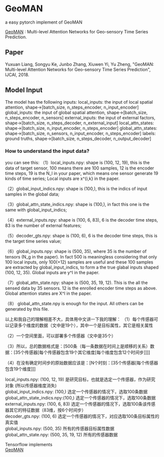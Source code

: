 # GeoMAN
a easy pytorch implement of GeoMAN

[GeoMAN](http://yuxuanliang.com/assets/pdf/ijcai-18/paper.pdf) : Multi-level Attention Networks for Geo-sensory Time Series Prediction.

## Paper
Yuxuan Liang, Songyu Ke, Junbo Zhang, Xiuwen Yi, Yu Zheng, "GeoMAN: Multi-level Attention Networks for Geo-sensory Time Series Prediction", IJCAI, 2018.

## Model Input
The model has the following inputs:
local_inputs: the input of local spatial attention, shape->[batch_size, n_steps_encoder, n_input_encoder]
global_inputs: the input of global spatial attention, shape->[batch_size, n_steps_encoder, n_sensors]
external_inputs: the input of external factors, shape->[batch_size, n_steps_decoder, n_external_input]
local_attn_states: shape->[batch_size, n_input_encoder, n_steps_encoder]
global_attn_states: shape->[batch_size, n_sensors, n_input_encoder, n_steps_encoder]
labels: ground truths, shape->[batch_size, n_steps_decoder, n_output_decoder]

### How to understand the input data?

you can see this:
（1）local_inputs.npy: shape is (100, 12, 19), this is the data of target sensor, 100 means there are 100 samples, 12 is the encoder time steps, 19 is the N_l in your paper, which means one sensor generate 19 kinds of time series; Local inputs are x^{i,k} in the paper.

（2）global_input_indics.npy: shape is (100,), this is the indics of input samples in the global data;

（3）global_attn_state_indics.npy: shape is (100,), in fact this one is the same with global_input_indics;

（4）external_inputs.npy: shape is (100, 6, 83), 6 is the decoder time steps, 83 is the number of external features;

（5）decoder_gts.npy: shape is (100, 6), 6 is the decoder time steps, this is the target time series value;

（6）global_inputs.npy: shape is (500, 35), where 35 is the number of tensors (N_g in the paper). In fact 500 is meaningless considering that only 100 local inputs, only 100(+12) samples are useful and these 100 samples are extracted by global_input_indics, to form a the true glabal inputs shaped (100, 12, 35). Global inputs are y^l in the paper.

（7）global_attn_state.npy: shape is (500, 35, 19, 12). This is the all the sensed data by 35 sensors. 12 is the enrolled encoder time steps as above. Global attention states are X^l in the paper.

（8） global_attn_state.npy is enough for the input. All others can be generated by this file.

以上和我自己的理解相差不大，具体用中文讲一下我的理解：
（1）每个传感器可以记录多个维度的数据（文中是19个），其中一个是目标属性，其它是相关属性

（2）一个空间里面，可以部署多个传感器（文中是35个）

（3）所以，总的数据格式是：[500条（每一条数据在时间上是顺移的关系）数据：[35个传感器[每个传感器包含19个其它维度[每个维度包含12个时间步]]]]

（4）在没有确定时间步的原始数据应该是：[N个时刻：[35个传感器[每个传感器包含19个维度]]]

local_inputs.npy: (100, 12, 19) 是研究目标，也就是选定一个传感器，作为研究对象 (所以传感器维度消失)<br>
global_input_indics.npy: (100,) 选定一个传感器的情况下，选取100条数据<br>
global_attn_state_indics.npy:(100,) 选定一个传感器的情况下，选取100条数据<br>
external_inputs.npy: (100, 6, 83) 选定一个传感器的情况下，选取100条该传感器其它的特征数据（83维，按6个时间步）<br>
decoder_gts.npy: (100, 6) 选定一个传感器的情况下，对应选取100条目标属性的真实值<br>
global_inputs.npy: (500, 35) 所有的传感器目标属性数据<br>
global_attn_state.npy: (500, 35, 19, 12) 所有的传感器数据<br>

Tensorflow implements<br>
[GeoMAN](https://github.com/yoshall/GeoMAN)<br>
